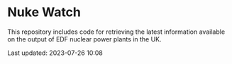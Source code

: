 # Nuke Watch

This repository includes code for retrieving the latest information available on the output of EDF nuclear power plants in the UK.

Last updated: 2023-07-26 10:08